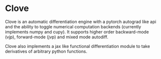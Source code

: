 # Clove

Clove is an automatic differentiation engine with a pytorch autograd like api and the ability to toggle numerical computation backends (currently implements numpy and cupy). It supports higher order backward-mode (vjp), forward-mode (jvp) and mixed mode autodiff.

Clove also implements a jax like functional differentiation module to take derivatives of arbitrary python functions.
